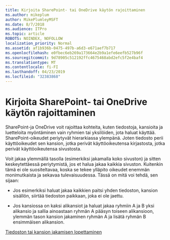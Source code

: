 ```yaml
---
title: Kirjoita SharePoint- tai OneDrive käytön rajoittaminen
ms.author: mikeplum
author: MikePlumleyMSFT
ms.date: 8/7/2018
ms.audience: ITPro
ms.topic: article
ROBOTS: NOINDEX, NOFOLLOW
localization_priority: Normal
ms.assetid: af1b936b-0475-497b-a6d3-e671aef7b717
ms.openlocfilehash: e0fbec6eb269a173664e2b9a1efe6eefb527b96f
ms.sourcegitcommit: 9d78905c512192ffc4675468abd2efc5f2e4baf4
ms.translationtype: MT
ms.contentlocale: fi-FI
ms.lasthandoff: 04/23/2019
ms.locfileid: "32383868"
---
```

# <a name="restrict-access-in-sharepoint-or-onedrive"></a>Kirjoita SharePoint- tai OneDrive käytön rajoittaminen

SharePoint-ja OneDrive voit rajoittaa kohteita, kuten tiedostoja, kansioita ja luetteloita myöntäminen vain ryhmien tai yksilöiden, jota haluat käyttää. SharePoint-oikeudet periytyvät hierarkiassa ylempänä. Joten tiedosto perii käyttöoikeudet sen kansion, jotka perivät käyttöoikeutensa kirjastosta, jotka perivät käyttöoikeutensa sivustosta.
  
Voit jakaa ylemmällä tasolla (esimerkiksi jakamalla koko sivuston) ja sitten keskeytettäessä periytymistä, jos et halua jakaa kaikkia sivuston. Kuitenkin tämä ei ole suositeltavaa, koska se tekee ylläpito oikeudet enemmän monimutkaista ja sekavaa tulevaisuudessa. Tässä on mitä voi tehdä, sen sijaan:
  
- Jos esimerkiksi haluat jakaa kaikkien paitsi yhden tiedoston, kansion sisällön, siirtää tiedoston paikkaan, joka ei ole jaettu.
    
- Jos kansiossa on kaksi alikansiot ja haluat jakaa ryhmiin A ja B yksi alikansio ja sallia ainoastaan ryhmän A pääsyn toiseen alikansioon, ylemmän tason kansion jakaminen ryhmän A ja lisätä ryhmän B ensimmäisen alikansion.
    
[Tiedoston tai kansion jakamisen lopettaminen](https://go.microsoft.com/fwlink/?linkid=2008861)
  

